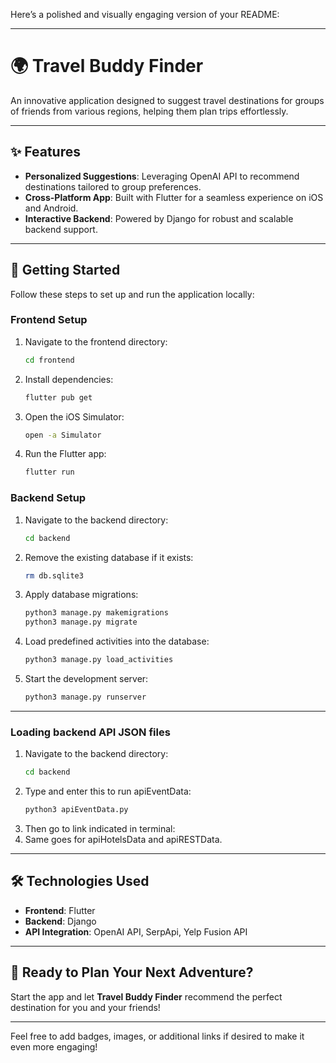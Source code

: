Here’s a polished and visually engaging version of your README:

---

# 🌍 Travel Buddy Finder

An innovative application designed to suggest travel destinations for groups of friends from various regions, helping them plan trips effortlessly.

---

## ✨ Features

- **Personalized Suggestions**: Leveraging OpenAI API to recommend destinations tailored to group preferences.
- **Cross-Platform App**: Built with Flutter for a seamless experience on iOS and Android.
- **Interactive Backend**: Powered by Django for robust and scalable backend support.

---

## 🚀 Getting Started

Follow these steps to set up and run the application locally:

### Frontend Setup

1. Navigate to the frontend directory:
   ```bash
   cd frontend
   ```
2. Install dependencies:
   ```bash
   flutter pub get
   ```
3. Open the iOS Simulator:
   ```bash
   open -a Simulator
   ```
4. Run the Flutter app:
   ```bash
   flutter run
   ```

### Backend Setup

1. Navigate to the backend directory:
   ```bash
   cd backend
   ```
2. Remove the existing database if it exists:
   ```bash
   rm db.sqlite3
   ```
3. Apply database migrations:
   ```bash
   python3 manage.py makemigrations
   python3 manage.py migrate
   ```
4. Load predefined activities into the database:
   ```bash
   python3 manage.py load_activities
   ```
5. Start the development server:
   ```bash
   python3 manage.py runserver
   ```

---

### Loading backend API JSON files

1. Navigate to the backend directory:
   ```bash
   cd backend
   ```
2. Type and enter this to run apiEventData:
   ```bash
   python3 apiEventData.py

   ```
3. Then go to link indicated in terminal:
4. Same goes for apiHotelsData and apiRESTData.

---

## 🛠️ Technologies Used

- **Frontend**: Flutter
- **Backend**: Django
- **API Integration**: OpenAI API, SerpApi, Yelp Fusion API

---

## 🎉 Ready to Plan Your Next Adventure?

Start the app and let **Travel Buddy Finder** recommend the perfect destination for you and your friends!

---

Feel free to add badges, images, or additional links if desired to make it even more engaging!
